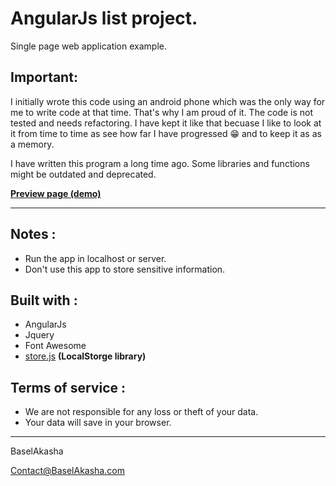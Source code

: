 # AngularJs list project. #
Single page web application example.


## Important: 

I initially wrote this code using an android phone which was the only way for me to write code at that time. That's why I am proud of it. The code is not tested and needs refactoring. I have kept it like that becuase I like to look at it from time to time as see how far I have progressed 😁 and to keep it as as a memory.

I have written this program a long time ago. Some libraries and functions might be outdated and deprecated.


**[Preview page (demo)](https://baselakasha.github.io/angular_List/)**
<hr>

## Notes :

* Run the app in localhost or server. 
* Don't use this app to store sensitive information.

## Built with :

* AngularJs
* Jquery
* Font Awesome 
* [store.js](https://github.com/marcuswestin/store.js) **(LocalStorge library)**

## Terms of service : 
* We are not responsible for any loss or theft of your data.
* Your data will save in your browser.

<hr>
BaselAkasha 

Contact@BaselAkasha.com

